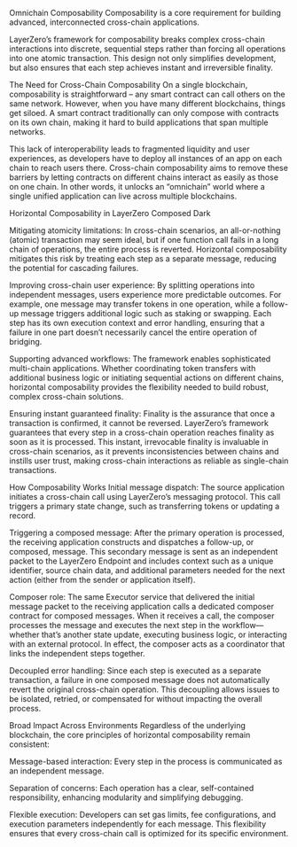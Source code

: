 Omnichain Composability
Composability is a core requirement for building advanced, interconnected cross-chain applications.

LayerZero’s framework for composability breaks complex cross-chain interactions into discrete, sequential steps rather than forcing all operations into one atomic transaction. This design not only simplifies development, but also ensures that each step achieves instant and irreversible finality.

The Need for Cross-Chain Composability
On a single blockchain, composability is straightforward – any smart contract can call others on the same network. However, when you have many different blockchains, things get siloed. A smart contract traditionally can only compose with contracts on its own chain, making it hard to build applications that span multiple networks​.

This lack of interoperability leads to fragmented liquidity and user experiences, as developers have to deploy all instances of an app on each chain to reach users there. Cross-chain composability aims to remove these barriers by letting contracts on different chains interact as easily as those on one chain. In other words, it unlocks an “omnichain” world where a single unified application can live across multiple blockchains.

Horizontal Composability in LayerZero
Composed Dark

Mitigating atomicity limitations:
In cross-chain scenarios, an all-or-nothing (atomic) transaction may seem ideal, but if one function call fails in a long chain of operations, the entire process is reverted. Horizontal composability mitigates this risk by treating each step as a separate message, reducing the potential for cascading failures.

Improving cross-chain user experience:
By splitting operations into independent messages, users experience more predictable outcomes. For example, one message may transfer tokens in one operation, while a follow-up message triggers additional logic such as staking or swapping. Each step has its own execution context and error handling, ensuring that a failure in one part doesn’t necessarily cancel the entire operation of bridging.

Supporting advanced workflows:
The framework enables sophisticated multi-chain applications. Whether coordinating token transfers with additional business logic or initiating sequential actions on different chains, horizontal composability provides the flexibility needed to build robust, complex cross-chain solutions.

Ensuring instant guaranteed finality:
Finality is the assurance that once a transaction is confirmed, it cannot be reversed. LayerZero’s framework guarantees that every step in a cross-chain operation reaches finality as soon as it is processed. This instant, irrevocable finality is invaluable in cross-chain scenarios, as it prevents inconsistencies between chains and instills user trust, making cross-chain interactions as reliable as single-chain transactions.

How Composability Works
Initial message dispatch:
The source application initiates a cross-chain call using LayerZero’s messaging protocol. This call triggers a primary state change, such as transferring tokens or updating a record.

Triggering a composed message:
After the primary operation is processed, the receiving application constructs and dispatches a follow-up, or composed, message. This secondary message is sent as an independent packet to the LayerZero Endpoint and includes context such as a unique identifier, source chain data, and additional parameters needed for the next action (either from the sender or application itself).

Composer role:
The same Executor service that delivered the initial message packet to the receiving application calls a dedicated composer contract for composed messages. When it receives a call, the composer processes the message and executes the next step in the workflow—whether that’s another state update, executing business logic, or interacting with an external protocol. In effect, the composer acts as a coordinator that links the independent steps together.

Decoupled error handling:
Since each step is executed as a separate transaction, a failure in one composed message does not automatically revert the original cross-chain operation. This decoupling allows issues to be isolated, retried, or compensated for without impacting the overall process.

Broad Impact Across Environments
Regardless of the underlying blockchain, the core principles of horizontal composability remain consistent:

Message-based interaction:
Every step in the process is communicated as an independent message.

Separation of concerns:
Each operation has a clear, self-contained responsibility, enhancing modularity and simplifying debugging.

Flexible execution:
Developers can set gas limits, fee configurations, and execution parameters independently for each message. This flexibility ensures that every cross-chain call is optimized for its specific environment.